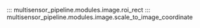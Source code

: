 ::: multisensor_pipeline.modules.image.roi_rect
::: multisensor_pipeline.modules.image.scale_to_image_coordinate
